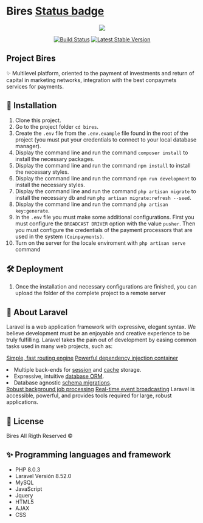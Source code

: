 # Bires [Status badge](https://img.shields.io/badge/status-complete-green)
<p align="center"><a href="#" target="_blank"><img src="#" ></a></p>
<p align="center" dir="auto">
<a href="https://travis-ci.org/laravel/framework" rel="nofollow"><img src="https://camo.githubusercontent.com/fa459b08edcef0a72eaec3b515452fa09f6efb1282166209476903af384e145c/68747470733a2f2f7472617669732d63692e6f72672f6c61726176656c2f6672616d65776f726b2e737667" alt="Build Status" data-canonical-src="https://travis-ci.org/laravel/framework.svg" style="max-width: 100%;"></a>
<a href="https://packagist.org/packages/laravel/framework" rel="nofollow"><img src="https://camo.githubusercontent.com/743641544e753306c29c453fa7de33615dbd966120213b3c0b78eba38dd94040/68747470733a2f2f706f7365722e707567782e6f72672f6c61726176656c2f6672616d65776f726b2f762f737461626c652e737667" alt="Latest Stable Version" data-canonical-src="https://poser.pugx.org/laravel/framework/v/stable.svg" style="max-width: 100%;"></a>
</p>

##   Project Bires
✨ Multilevel platform, oriented to the payment of investments and return of capital in marketing networks, integration with the best conpaymets services for payments.



## 🚀 Installation
1. Clone this project.
2. Go to the project folder `cd bires`.
3. Create the `.env` file from the `.env.example` file found in the root of the project (you must put your credentials to connect to your local database manager).
4. Display the command line and run the command `composer install` to install the necessary packages.
5. Display the command line and run the command  `npm install` to install the necessary styles.
6. Display the command line and run the command `npm run development` to install the necessary styles.
7. Display the command line and run the command `php artisan migrate` to install the necessary db and run `php artisan migrate:refresh --seed`.
8. Display the command line and run the command `php artisan key:generate`.
9. In the `.env` file you must make some additional configurations. First you must configure the `BROADCAST DRIVER` option with the value `pusher`. Then you must configure the credentials of the payment processors that are used in the system `(Coinpayments)`.
10. Turn on the server for the locale enviroment with `php artisan serve` command

## 🛠 Deployment
1. Once the installation and necessary configurations are finished, you can upload the folder of the complete project to a remote server

## 🧾 About Laravel
Laravel is a web application framework with expressive, elegant syntax. We believe development must be an enjoyable and creative experience to be truly fulfilling. Laravel takes the pain out of development by easing common tasks used in many web projects, such as:

<a href="https://laravel.com/docs/routing" rel="nofollow">Simple, fast routing engine</a>
<a href="https://laravel.com/docs/container" rel="nofollow">Powerful dependency injection container</a>
<li>Multiple back-ends for <a href="https://laravel.com/docs/session" rel="nofollow">session</a> and <a href="https://laravel.com/docs/cache" rel="nofollow">cache</a> storage.</li>
<li>Expressive, intuitive <a href="https://laravel.com/docs/eloquent" rel="nofollow">database ORM</a>.</li>
<li>Database agnostic <a href="https://laravel.com/docs/migrations" rel="nofollow">schema migrations</a>.</li>
<a href="https://laravel.com/docs/queues" rel="nofollow">Robust background job processing</a>
<a href="https://laravel.com/docs/broadcasting" rel="nofollow">Real-time event broadcasting</a>
Laravel is accessible, powerful, and provides tools required for large, robust applications.

## 🧾 License
Bires All Rigth Reserved ©

## ✨ Programming languages and framework
* PHP 8.0.3
* Laravel Versión  8.52.0
* MySQL
* JavaScript
* Jquery
* HTML5
* AJAX
* CSS
